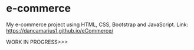 # e-commerce
My e-commerce project using HTML, CSS, Bootstrap and JavaScript.
Link:
https://dancamarius1.github.io/eCommerce/


WORK IN PROGRESS>>>
